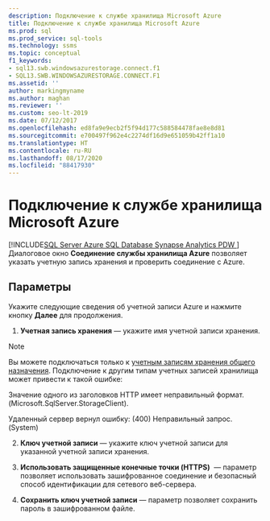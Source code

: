 ```yaml
---
description: Подключение к службе хранилища Microsoft Azure
title: Подключение к службе хранилища Microsoft Azure
ms.prod: sql
ms.prod_service: sql-tools
ms.technology: ssms
ms.topic: conceptual
f1_keywords:
- sql13.swb.windowsazurestorage.connect.f1
- SQL13.SWB.WINDOWSAZURESTORAGE.CONNECT.F1
ms.assetid: ''
author: markingmyname
ms.author: maghan
ms.reviewer: ''
ms.custom: seo-lt-2019
ms.date: 07/12/2017
ms.openlocfilehash: ed8fa9e9ecb2f5f94d177c588584478fae8e8d81
ms.sourcegitcommit: e700497f962e4c2274df16d9e651059b42ff1a10
ms.translationtype: HT
ms.contentlocale: ru-RU
ms.lasthandoff: 08/17/2020
ms.locfileid: "88417930"
---
```

# <a name="connect-to-microsoft-azure-storage"></a>Подключение к службе хранилища Microsoft Azure

[!INCLUDE[SQL Server Azure SQL Database Synapse Analytics PDW ](../../includes/applies-to-version/sql-asdb-asdbmi-asa-pdw.md)]
Диалоговое окно **Соединение службы хранилища Azure** позволяет указать учетную запись хранения и проверить соединение с Azure.  
  
## <a name="options"></a>Параметры  
Укажите следующие сведения об учетной записи Azure и нажмите кнопку **Далее** для продолжения.  
  
1.  **Учетная запись хранения** — укажите имя учетной записи хранения.

   >[!NOTE]
   > Вы можете подключаться только к [учетным записям хранения общего назначения](https://docs.microsoft.com/azure/storage/common/storage-introduction#azure-storage-services). Подключение к другим типам учетных записей хранилища может привести к такой ошибке:
   >
   >  Значение одного из заголовков HTTP имеет неправильный формат. (Microsoft.SqlServer.StorageClient).
   >
   >  Удаленный сервер вернул ошибку: (400) Неправильный запрос. (System)

2.  **Ключ учетной записи** — укажите ключ учетной записи для указанной учетной записи хранения.  
  
3.  **Использовать защищенные конечные точки (HTTPS)**  — параметр позволяет использовать зашифрованное соединение и безопасный способ идентификации для сетевого веб-сервера.  
  
4.  **Сохранить ключ учетной записи** — параметр позволяет сохранить пароль в зашифрованном файле.  
  
